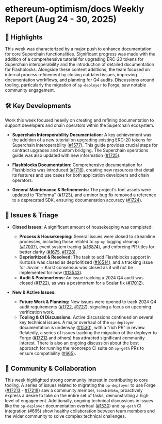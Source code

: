 # ethereum-optimism/docs Weekly Report (Aug 24 - 30, 2025)

## 🚀 Highlights
This week was characterized by a major push to enhance documentation for core Superchain functionalities. Significant progress was made with the addition of a comprehensive tutorial for upgrading ERC-20 tokens for Superchain interoperability and the introduction of detailed documentation for Flashblocks. Alongside these content additions, the team focused on internal process refinement by closing outdated issues, improving documentation workflows, and planning for Q4 audits. Discussions around tooling, particularly the migration of `op-deployer` to Forge, saw notable community engagement.

## 🛠️ Key Developments
Work this week focused heavily on creating and refining documentation to support developers and chain operators within the Superchain ecosystem.

- **Superchain Interoperability Documentation:** A key achievement was the addition of a new tutorial on upgrading existing ERC-20 tokens for Superchain interoperability ([#1577](https://github.com/ethereum-optimism/docs/pull/1577)). This guide provides crucial steps for contract upgrades and custom bridging. The Superchain operations guide was also updated with new information ([#1725](https://github.com/ethereum-optimism/docs/pull/1725)).

- **Flashblocks Documentation:** Comprehensive documentation for Flashblocks was introduced ([#1716](https://github.com/ethereum-optimism/docs/pull/1716)), creating new resources that detail its features and use cases for both application developers and chain operators.

- **General Maintenance & Refinements:** The project's font assets were updated to "Reforma" ([#1723](https://github.com/ethereum-optimism/docs/pull/1723)), and a minor bug fix removed a reference to a deprecated SDK, ensuring documentation accuracy ([#1724](https://github.com/ethereum-optimism/docs/pull/1724)).

## 🐛 Issues & Triage

- **Closed Issues:** A significant amount of housekeeping was completed.
    - **Process & Housekeeping:** Several issues were closed to streamline processes, including those related to `op-up` logging cleanup ([#17007](https://github.com/ethereum-optimism/docs/issues/17007)), event system tracing ([#16874](https://github.com/ethereum-optimism/docs/issues/16874)), and enforcing PR titles for better clarity ([#1675](https://github.com/ethereum-optimism/docs/issues/1675), [#1728](https://github.com/ethereum-optimism/docs/issues/1728)).
    - **Deprioritized & Resolved:** The task to add Flashblocks support in Kurtosis was closed as deprioritized ([#16514](https://github.com/ethereum-optimism/docs/issues/16514)), and a tracking issue for Jovian + Karst consensus was closed as it will not be implemented for now ([#13543](https://github.com/ethereum-optimism/docs/issues/13543)).
    - **Audit & Postmortems:** An issue tracking a 2024 Q4 audit was closed ([#1722](https://github.com/ethereum-optimism/docs/issues/1722)), as was a postmortem for a Scalar fix ([#17012](https://github.com/ethereum-optimism/docs/issues/17012)).

- **New & Active Issues:**
    - **Future Work & Planning:** New issues were opened to track 2024 Q4 audit requirements ([#1722](https://github.com/ethereum-optimism/docs/issues/1722), [#1727](https://github.com/ethereum-optimism/docs/issues/1727)), signaling a focus on upcoming verification work.
    - **Tooling & CI Discussions:** Active discussions continued on several key technical issues. A major overhaul of the `op-deployer` documentation is underway ([#1530](https://github.com/ethereum-optimism/docs/issues/1530)), with a "rich PR" in review. Relatedly, a series of issues tracking the migration of the deployer to Forge ([#17213](https://github.com/ethereum-optimism/docs/issues/17213) and others) has attracted significant community interest. There is also an ongoing discussion about the best approach for running the monorepo CI suite on `op-geth` PRs to ensure compatibility ([#665](https://github.com/ethereum-optimism/docs/issues/665)).

## 💬 Community & Collaboration
This week highlighted strong community interest in contributing to core tooling. A series of issues related to migrating the `op-deployer` to use Forge ([#17213](https://github.com/ethereum-optimism/docs/issues/17213) - [#17218](https://github.com/ethereum-optimism/docs/issues/17218)) saw a community member, `tooshiNoko`, proactively express a desire to take on the entire set of tasks, demonstrating a high level of engagement. Additionally, ongoing technical discussions in issues like the `op-deployer` documentation overhaul ([#1530](https://github.com/ethereum-optimism/docs/issues/1530)) and `op-geth` CI integration ([#665](https://github.com/ethereum-optimism/docs/issues/665)) show healthy collaboration between team members and the wider community to solve complex technical challenges.